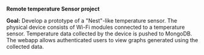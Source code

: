 <b>Remote temperature Sensor project</b>

<b>Goal:</b> Develop a prototype of a "Nest"-like temperature sensor. The physical device consists of Wi-Fi modules connected to a temperature sensor. Temperature data collected by the device is pushed to MongoDB. The webapp allows authenticated users to view graphs generated using the collected data.
